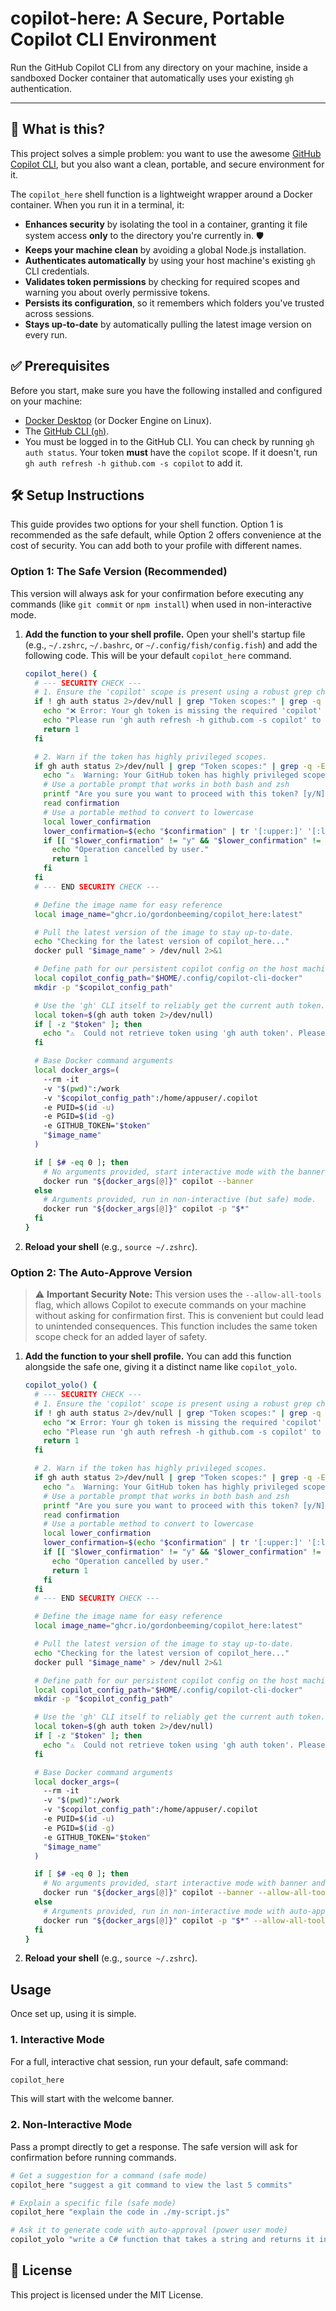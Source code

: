 # copilot-here: A Secure, Portable Copilot CLI Environment

Run the GitHub Copilot CLI from any directory on your machine, inside a sandboxed Docker container that automatically uses your existing `gh` authentication.

---

## 🚀 What is this?

This project solves a simple problem: you want to use the awesome [GitHub Copilot CLI](https://github.com/features/copilot/cli), but you also want a clean, portable, and secure environment for it.

The `copilot_here` shell function is a lightweight wrapper around a Docker container. When you run it in a terminal, it:
- **Enhances security** by isolating the tool in a container, granting it file system access **only** to the directory you're currently in. 🛡️
- **Keeps your machine clean** by avoiding a global Node.js installation.
- **Authenticates automatically** by using your host machine's existing `gh` CLI credentials.
- **Validates token permissions** by checking for required scopes and warning you about overly permissive tokens.
- **Persists its configuration**, so it remembers which folders you've trusted across sessions.
- **Stays up-to-date** by automatically pulling the latest image version on every run.

## ✅ Prerequisites

Before you start, make sure you have the following installed and configured on your machine:
- [Docker Desktop](https://www.docker.com/products/docker-desktop/) (or Docker Engine on Linux).
- The [GitHub CLI (`gh`)](https://cli.github.com/).
- You must be logged in to the GitHub CLI. You can check by running `gh auth status`. Your token **must** have the `copilot` scope. If it doesn't, run `gh auth refresh -h github.com -s copilot` to add it.

## 🛠️ Setup Instructions

This guide provides two options for your shell function. Option 1 is recommended as the safe default, while Option 2 offers convenience at the cost of security. You can add both to your profile with different names.

### Option 1: The Safe Version (Recommended)

This version will always ask for your confirmation before executing any commands (like `git commit` or `npm install`) when used in non-interactive mode.

1.  **Add the function to your shell profile.**
    Open your shell's startup file (e.g., `~/.zshrc`, `~/.bashrc`, or `~/.config/fish/config.fish`) and add the following code. This will be your default `copilot_here` command.

    ```bash
    copilot_here() {
      # --- SECURITY CHECK ---
      # 1. Ensure the 'copilot' scope is present using a robust grep check.
      if ! gh auth status 2>/dev/null | grep "Token scopes:" | grep -q "'copilot'"; then
        echo "❌ Error: Your gh token is missing the required 'copilot' scope."
        echo "Please run 'gh auth refresh -h github.com -s copilot' to add it."
        return 1
      fi

      # 2. Warn if the token has highly privileged scopes.
      if gh auth status 2>/dev/null | grep "Token scopes:" | grep -q -E "'admin:org'|'admin:enterprise'"; then
        echo "⚠️  Warning: Your GitHub token has highly privileged scopes (e.g., admin:org, admin:enterprise)."
        # Use a portable prompt that works in both bash and zsh
        printf "Are you sure you want to proceed with this token? [y/N]: "
        read confirmation
        # Use a portable method to convert to lowercase
        local lower_confirmation
        lower_confirmation=$(echo "$confirmation" | tr '[:upper:]' '[:lower:]')
        if [[ "$lower_confirmation" != "y" && "$lower_confirmation" != "yes" ]]; then
          echo "Operation cancelled by user."
          return 1
        fi
      fi
      # --- END SECURITY CHECK ---

      # Define the image name for easy reference
      local image_name="ghcr.io/gordonbeeming/copilot_here:latest"

      # Pull the latest version of the image to stay up-to-date.
      echo "Checking for the latest version of copilot_here..."
      docker pull "$image_name" > /dev/null 2>&1

      # Define path for our persistent copilot config on the host machine.
      local copilot_config_path="$HOME/.config/copilot-cli-docker"
      mkdir -p "$copilot_config_path"

      # Use the 'gh' CLI itself to reliably get the current auth token.
      local token=$(gh auth token 2>/dev/null)
      if [ -z "$token" ]; then
        echo "⚠️  Could not retrieve token using 'gh auth token'. Please ensure you are logged in."
      fi

      # Base Docker command arguments
      local docker_args=(
        --rm -it
        -v "$(pwd)":/work
        -v "$copilot_config_path":/home/appuser/.copilot
        -e PUID=$(id -u)
        -e PGID=$(id -g)
        -e GITHUB_TOKEN="$token"
        "$image_name"
      )

      if [ $# -eq 0 ]; then
        # No arguments provided, start interactive mode with the banner.
        docker run "${docker_args[@]}" copilot --banner
      else
        # Arguments provided, run in non-interactive (but safe) mode.
        docker run "${docker_args[@]}" copilot -p "$*"
      fi
    }
    ```

2.  **Reload your shell** (e.g., `source ~/.zshrc`).

### Option 2: The Auto-Approve Version

> ⚠️ **Important Security Note:** This version uses the `--allow-all-tools` flag, which allows Copilot to execute commands on your machine without asking for confirmation first. This is convenient but could lead to unintended consequences. This function includes the same token scope check for an added layer of safety.

1.  **Add the function to your shell profile.**
    You can add this function alongside the safe one, giving it a distinct name like `copilot_yolo`.

    ```bash
    copilot_yolo() {
      # --- SECURITY CHECK ---
      # 1. Ensure the 'copilot' scope is present using a robust grep check.
      if ! gh auth status 2>/dev/null | grep "Token scopes:" | grep -q "'copilot'"; then
        echo "❌ Error: Your gh token is missing the required 'copilot' scope."
        echo "Please run 'gh auth refresh -h github.com -s copilot' to add it."
        return 1
      fi

      # 2. Warn if the token has highly privileged scopes.
      if gh auth status 2>/dev/null | grep "Token scopes:" | grep -q -E "'admin:org'|'admin:enterprise'"; then
        echo "⚠️  Warning: Your GitHub token has highly privileged scopes (e.g., admin:org, admin:enterprise)."
        # Use a portable prompt that works in both bash and zsh
        printf "Are you sure you want to proceed with this token? [y/N]: "
        read confirmation
        # Use a portable method to convert to lowercase
        local lower_confirmation
        lower_confirmation=$(echo "$confirmation" | tr '[:upper:]' '[:lower:]')
        if [[ "$lower_confirmation" != "y" && "$lower_confirmation" != "yes" ]]; then
          echo "Operation cancelled by user."
          return 1
        fi
      fi
      # --- END SECURITY CHECK ---

      # Define the image name for easy reference
      local image_name="ghcr.io/gordonbeeming/copilot_here:latest"

      # Pull the latest version of the image to stay up-to-date.
      echo "Checking for the latest version of copilot_here..."
      docker pull "$image_name" > /dev/null 2>&1

      # Define path for our persistent copilot config on the host machine.
      local copilot_config_path="$HOME/.config/copilot-cli-docker"
      mkdir -p "$copilot_config_path"

      # Use the 'gh' CLI itself to reliably get the current auth token.
      local token=$(gh auth token 2>/dev/null)
      if [ -z "$token" ]; then
        echo "⚠️  Could not retrieve token using 'gh auth token'. Please ensure you are logged in."
      fi

      # Base Docker command arguments
      local docker_args=(
        --rm -it
        -v "$(pwd)":/work
        -v "$copilot_config_path":/home/appuser/.copilot
        -e PUID=$(id -u)
        -e PGID=$(id -g)
        -e GITHUB_TOKEN="$token"
        "$image_name"
      )

      if [ $# -eq 0 ]; then
        # No arguments provided, start interactive mode with banner and auto-approval.
        docker run "${docker_args[@]}" copilot --banner --allow-all-tools
      else
        # Arguments provided, run in non-interactive mode with auto-approval.
        docker run "${docker_args[@]}" copilot -p "$*" --allow-all-tools
      fi
    }
    ```

2.  **Reload your shell** (e.g., `source ~/.zshrc`).

## Usage

Once set up, using it is simple.

### 1. Interactive Mode
For a full, interactive chat session, run your default, safe command:
```bash
copilot_here
````

This will start with the welcome banner.

### 2\. Non-Interactive Mode

Pass a prompt directly to get a response. The safe version will ask for confirmation before running commands.

```bash
# Get a suggestion for a command (safe mode)
copilot_here "suggest a git command to view the last 5 commits"

# Explain a specific file (safe mode)
copilot_here "explain the code in ./my-script.js"

# Ask it to generate code with auto-approval (power user mode)
copilot_yolo "write a C# function that takes a string and returns it in reverse"
```

## 📜 License

This project is licensed under the MIT License.
